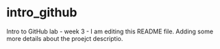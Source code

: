 
# intro_github
Intro to GitHub lab - week 3 - I am editing this README file. Adding some more details about the proejct descriptio. 

